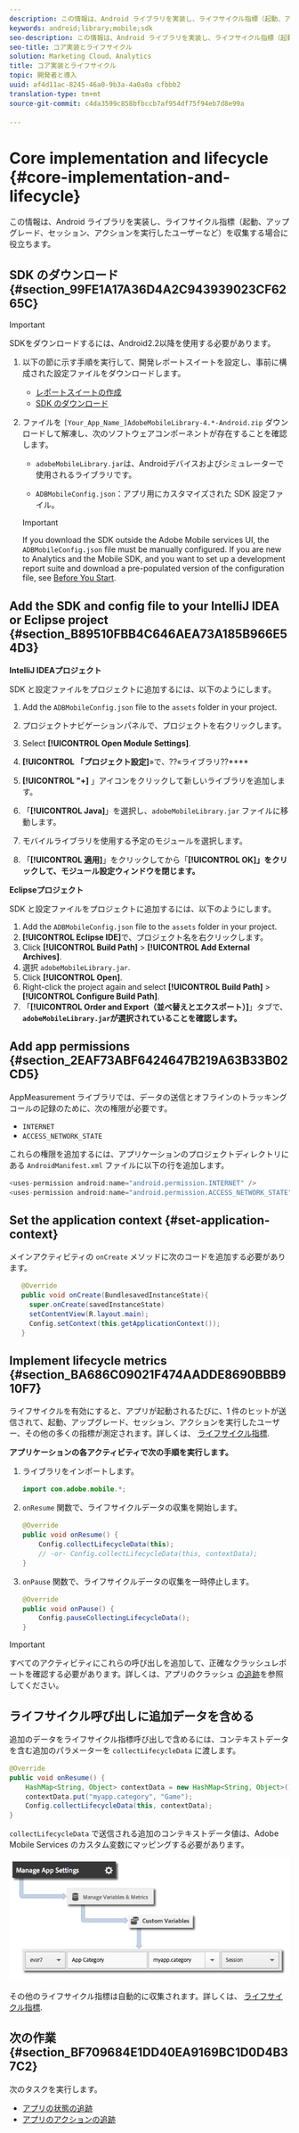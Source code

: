 ```yaml
---
description: この情報は、Android ライブラリを実装し、ライフサイクル指標（起動、アップグレード、セッション、アクションを実行したユーザーなど）を収集する場合に役立ちます。
keywords: android;library;mobile;sdk
seo-description: この情報は、Android ライブラリを実装し、ライフサイクル指標（起動、アップグレード、セッション、アクションを実行したユーザーなど）を収集する場合に役立ちます。
seo-title: コア実装とライフサイクル
solution: Marketing Cloud、Analytics
title: コア実装とライフサイクル
topic: 開発者と導入
uuid: af4d11ac-8245-46a0-9b3a-4a0a0a cfbbb2
translation-type: tm+mt
source-git-commit: c4da3599c858bfbccb7af954df75f94eb7d8e99a

---
```



# Core implementation and lifecycle {#core-implementation-and-lifecycle}

この情報は、Android ライブラリを実装し、ライフサイクル指標（起動、アップグレード、セッション、アクションを実行したユーザーなど）を収集する場合に役立ちます。

## SDK のダウンロード {#section_99FE1A17A36D4A2C943939023CF6265C}

>[!IMPORTANT]
>
>SDKをダウンロードするには、Android2.2以降を使用する必要があります。

1. 以下の節に示す手順を実行して、開発レポートスイートを設定し、事前に構成された設定ファイルをダウンロードします。

   * [レポートスイートの作成](/help/android/getting-started/requirements.md)
   * [SDK のダウンロード](/help/android/getting-started/requirements.md)

1. ファイルを `[Your_App_Name_]AdobeMobileLibrary-4.*-Android.zip` ダウンロードして解凍し、次のソフトウェアコンポーネントが存在することを確認します。

   * `adobeMobileLibrary.jar`は、Androidデバイスおよびシミュレーターで使用されるライブラリです。

   * `ADBMobileConfig.json`：アプリ用にカスタマイズされた SDK 設定ファイル。
   >[!IMPORTANT]
   >
   >If you download the SDK outside the Adobe Mobile services UI, the `ADBMobileConfig.json` file must be manually configured. If you are new to Analytics and the Mobile SDK, and you want to set up a development report suite and download a pre-populated version of the configuration file, see [Before You Start](/help/android/getting-started/requirements.md).

## Add the SDK and config file to your IntelliJ IDEA or Eclipse project {#section_B89510FBB4C646AEA73A185B966E54D3}

**IntelliJ IDEAプロジェクト**

SDK と設定ファイルをプロジェクトに追加するには、以下のようにします。

1. Add the `ADBMobileConfig.json` file to the `assets` folder in your project.

1. プロジェクトナビゲーションパネルで、プロジェクトを右クリックします。
1. Select **[!UICONTROL Open Module Settings]**.
1. **[!UICONTROL 「プロジェクト設定]**»で、??«ライブラリ??****
1. **[!UICONTROL "+]** 」アイコンをクリックして新しいライブラリを追加します。
1. 「**[!UICONTROL Java]**」を選択し、`adobeMobileLibrary.jar` ファイルに移動します。
1. モバイルライブラリを使用する予定のモジュールを選択します。
1. 「**[!UICONTROL 適用]**」をクリックしてから「**[!UICONTROL OK]」をクリックして、モジュール設定ウィンドウを閉じます。**

**Eclipseプロジェクト**

SDK と設定ファイルをプロジェクトに追加するには、以下のようにします。

1. Add the `ADBMobileConfig.json` file to the `assets` folder in your project.
1. **[!UICONTROL Eclipse IDE]**&#x200B;で、プロジェクト名を右クリックします。
1. Click  **[!UICONTROL Build Path]** &gt; **[!UICONTROL Add External Archives]**.
1. 選択 `adobeMobileLibrary.jar`.
1. Click **[!UICONTROL Open]**.
1. Right-click the project again and select **[!UICONTROL Build Path]** &gt; **[!UICONTROL Configure Build Path]**.
1. 「**[!UICONTROL Order and Export（並べ替えとエクスポート）]**」タブで、**`adobeMobileLibrary.jar`が選択されていることを確認します。**

## Add app permissions {#section_2EAF73ABF6424647B219A63B33B02CD5}

AppMeasurement ライブラリでは、データの送信とオフラインのトラッキングコールの記録のために、次の権限が必要です。

* `INTERNET`
* `ACCESS_NETWORK_STATE`

これらの権限を追加するには、アプリケーションのプロジェクトディレクトリにある `AndroidManifest.xml` ファイルに以下の行を追加します。

```java
<uses-permission android:name="android.permission.INTERNET" /> 
<uses-permission android:name="android.permission.ACCESS_NETWORK_STATE" />
```

## Set the application context {#set-application-context}

メインアクティビティの `onCreate` メソッドに次のコードを追加する必要があります。

```java
   @Override
   public void onCreate(BundlesavedInstanceState){
     super.onCreate(savedInstanceState)
     setContentView(R.layout.main);
     Config.setContext(this.getApplicationContext());
   }
````

## Implement lifecycle metrics {#section_BA686C09021F474AADDE8690BBB910F7}

ライフサイクルを有効にすると、アプリが起動されるたびに、1 件のヒットが送信されて、起動、アップグレード、セッション、アクションを実行したユーザー、その他の多くの指標が測定されます。詳しくは、 [ライフサイクル指標](/help/android/metrics.md).

**アプリケーションの各アクティビティで次の手順を実行します。**

1. ライブラリをインポートします。

   ```java
   import com.adobe.mobile.*;
   ```

1. `onResume` 関数で、ライフサイクルデータの収集を開始します。

   ```java
   @Override 
   public void onResume() { 
       Config.collectLifecycleData(this); 
       // -or- Config.collectLifecycleData(this, contextData); 
   }
   ```

1. `onPause` 関数で、ライフサイクルデータの収集を一時停止します。

   ```java
   @Override 
   public void onPause() { 
       Config.pauseCollectingLifecycleData(); 
   }
   ```

>[!IMPORTANT]
>
>すべてのアクティビティにこれらの呼び出しを追加して、正確なクラッシュレポートを確認する必要があります。詳しくは、アプリのクラッシュ [の追跡](/help/android/analytics-main/crashes.md)を参照してください。

## ライフサイクル呼び出しに追加データを含める

追加のデータをライフサイクル指標呼び出しで含めるには、コンテキストデータを含む追加のパラメーターを `collectLifecycleData` に渡します。

```java
@Override 
public void onResume() {
    HashMap<String, Object> contextData = new HashMap<String, Object>(); 
    contextData.put("myapp.category", "Game"); 
    Config.collectLifecycleData(this, contextData); 
}
```

`collectLifecycleData` で送信される追加のコンテキストデータ値は、Adobe Mobile Services のカスタム変数にマッピングする必要があります。

![](assets/map-variable-lifecycle.png)

その他のライフサイクル指標は自動的に収集されます。詳しくは、 [ライフサイクル指標](/help/android/metrics.md).

## 次の作業 {#section_BF709684E1DD40EA9169BC1D0D4B37C2}

次のタスクを実行します。

* [アプリの状態の追跡](/help/android/analytics-main/states.md)
* [アプリのアクションの追跡](/help/android/analytics-main/actions.md)

